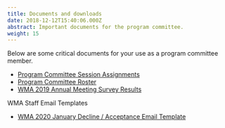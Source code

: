 ```yaml
---
title: Documents and downloads
date: 2018-12-12T15:40:06.000Z
abstract: Important documents for the program committee.
weight: 15
---
```


Below are some critical documents for your use as a program committee member.

* [Program Committee Session Assignments](/files/wma2020_round1_pc_assignments_final.xlsx)
* [Program Committee Roster](/files/wma2020-pc-roster.xlsx)
* [WMA 2019 Annual Meeting Survey Results](/files/wma2019-survey-results.pdf)

WMA Staff Email Templates
* [WMA 2020 January Decline / Acceptance Email Template](/files/wma2020_PC_January_Emails)


